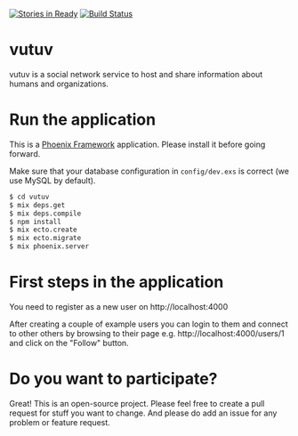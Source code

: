 [![Stories in Ready](https://badge.waffle.io/vutuv/vutuv.png?label=ready&title=Ready)](https://waffle.io/vutuv/vutuv)
[![Build
Status](https://travis-ci.org/vutuv/vutuv.svg?branch=master)](https://travis-ci.org/vutuv/vutuv)

# vutuv
vutuv is a social network service to host and share information about humans and organizations.

# Run the application

This is a [Phoenix Framework](http://www.phoenixframework.org/) application. Please install it before going forward.

Make sure that your database configuration in `config/dev.exs` is correct (we use MySQL by default).

```bash
$ cd vutuv
$ mix deps.get
$ mix deps.compile
$ npm install
$ mix ecto.create
$ mix ecto.migrate
$ mix phoenix.server
```

# First steps in the application

You need to register as a new user on http://localhost:4000

After creating a couple of example users you can login to them and
connect to other others by browsing to their page
e.g. http://localhost:4000/users/1 and click on the "Follow" button.

# Do you want to participate?

Great! This is an open-source project. Please feel free to create a pull request for stuff you want to change.
And please do add an issue for any problem or feature request.
